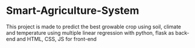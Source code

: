 # Smart-Agriculture-System
This project is made  to predict the best growable crop using soil, climate and temperature using multiple linear regression with python, flask as back-end and HTML, CSS, JS for front-end 
